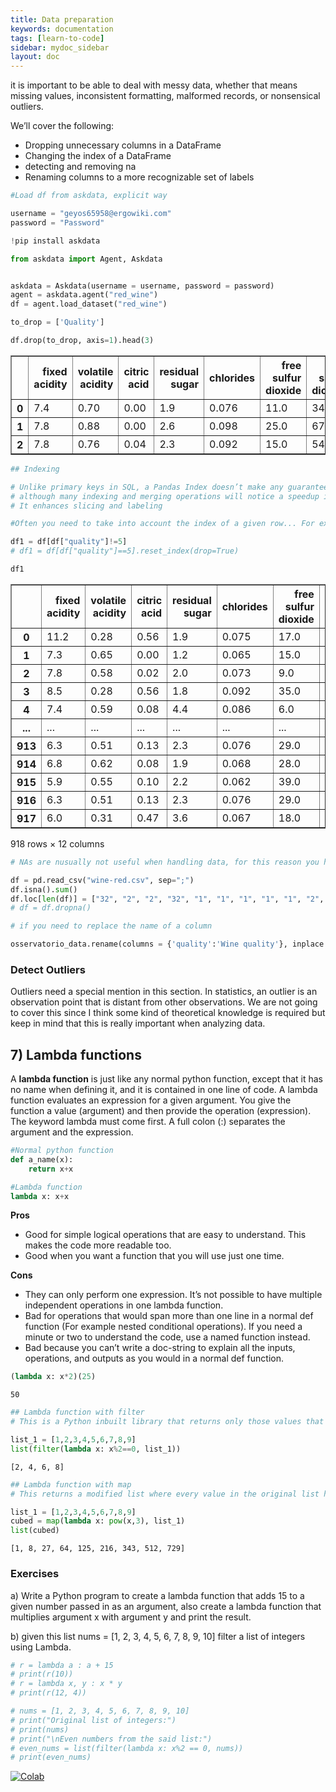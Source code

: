 ```yaml
---
title: Data preparation
keywords: documentation
tags: [learn-to-code]
sidebar: mydoc_sidebar
layout: doc
---
```




it is important to be able to deal with messy data, whether that means missing values, inconsistent formatting, malformed records, or nonsensical outliers.

We’ll cover the following:

* Dropping unnecessary columns in a DataFrame
* Changing the index of a DataFrame
* detecting and removing na
* Renaming columns to a more recognizable set of labels


```python
#Load df from askdata, explicit way

username = "geyos65958@ergowiki.com"
password = "Password"

!pip install askdata

from askdata import Agent, Askdata


askdata = Askdata(username = username, password = password)
agent = askdata.agent("red_wine")
df = agent.load_dataset("red_wine")

to_drop = ['Quality']

df.drop(to_drop, axis=1).head(3)
```




<div>
<style scoped>
    .dataframe tbody tr th:only-of-type {
        vertical-align: middle;
    }

    .dataframe tbody tr th {
        vertical-align: top;
    }

    .dataframe thead th {
        text-align: right;
    }
</style>
<table border="1" class="dataframe">
  <thead>
    <tr style="text-align: right;">
      <th></th>
      <th>fixed acidity</th>
      <th>volatile acidity</th>
      <th>citric acid</th>
      <th>residual sugar</th>
      <th>chlorides</th>
      <th>free sulfur dioxide</th>
      <th>total sulfur dioxide</th>
      <th>density</th>
      <th>pH</th>
      <th>sulphates</th>
      <th>alcohol</th>
    </tr>
  </thead>
  <tbody>
    <tr>
      <th>0</th>
      <td>7.4</td>
      <td>0.70</td>
      <td>0.00</td>
      <td>1.9</td>
      <td>0.076</td>
      <td>11.0</td>
      <td>34.0</td>
      <td>0.9978</td>
      <td>3.51</td>
      <td>0.56</td>
      <td>9.4</td>
    </tr>
    <tr>
      <th>1</th>
      <td>7.8</td>
      <td>0.88</td>
      <td>0.00</td>
      <td>2.6</td>
      <td>0.098</td>
      <td>25.0</td>
      <td>67.0</td>
      <td>0.9968</td>
      <td>3.20</td>
      <td>0.68</td>
      <td>9.8</td>
    </tr>
    <tr>
      <th>2</th>
      <td>7.8</td>
      <td>0.76</td>
      <td>0.04</td>
      <td>2.3</td>
      <td>0.092</td>
      <td>15.0</td>
      <td>54.0</td>
      <td>0.9970</td>
      <td>3.26</td>
      <td>0.65</td>
      <td>9.8</td>
    </tr>
  </tbody>
</table>
</div>




```python
## Indexing

# Unlike primary keys in SQL, a Pandas Index doesn’t make any guarantee of being unique, 
# although many indexing and merging operations will notice a speedup in runtime if it is.
# It enhances slicing and labeling

#Often you need to take into account the index of a given row... For example:

df1 = df[df["quality"]!=5]
# df1 = df[df["quality"]==5].reset_index(drop=True)

df1
```




<div>
<style scoped>
    .dataframe tbody tr th:only-of-type {
        vertical-align: middle;
    }

    .dataframe tbody tr th {
        vertical-align: top;
    }

    .dataframe thead th {
        text-align: right;
    }
</style>
<table border="1" class="dataframe">
  <thead>
    <tr style="text-align: right;">
      <th></th>
      <th>fixed acidity</th>
      <th>volatile acidity</th>
      <th>citric acid</th>
      <th>residual sugar</th>
      <th>chlorides</th>
      <th>free sulfur dioxide</th>
      <th>total sulfur dioxide</th>
      <th>density</th>
      <th>pH</th>
      <th>sulphates</th>
      <th>alcohol</th>
      <th>quality</th>
    </tr>
  </thead>
  <tbody>
    <tr>
      <th>0</th>
      <td>11.2</td>
      <td>0.28</td>
      <td>0.56</td>
      <td>1.9</td>
      <td>0.075</td>
      <td>17.0</td>
      <td>60.0</td>
      <td>0.99800</td>
      <td>3.16</td>
      <td>0.58</td>
      <td>9.8</td>
      <td>6</td>
    </tr>
    <tr>
      <th>1</th>
      <td>7.3</td>
      <td>0.65</td>
      <td>0.00</td>
      <td>1.2</td>
      <td>0.065</td>
      <td>15.0</td>
      <td>21.0</td>
      <td>0.99460</td>
      <td>3.39</td>
      <td>0.47</td>
      <td>10.0</td>
      <td>7</td>
    </tr>
    <tr>
      <th>2</th>
      <td>7.8</td>
      <td>0.58</td>
      <td>0.02</td>
      <td>2.0</td>
      <td>0.073</td>
      <td>9.0</td>
      <td>18.0</td>
      <td>0.99680</td>
      <td>3.36</td>
      <td>0.57</td>
      <td>9.5</td>
      <td>7</td>
    </tr>
    <tr>
      <th>3</th>
      <td>8.5</td>
      <td>0.28</td>
      <td>0.56</td>
      <td>1.8</td>
      <td>0.092</td>
      <td>35.0</td>
      <td>103.0</td>
      <td>0.99690</td>
      <td>3.30</td>
      <td>0.75</td>
      <td>10.5</td>
      <td>7</td>
    </tr>
    <tr>
      <th>4</th>
      <td>7.4</td>
      <td>0.59</td>
      <td>0.08</td>
      <td>4.4</td>
      <td>0.086</td>
      <td>6.0</td>
      <td>29.0</td>
      <td>0.99740</td>
      <td>3.38</td>
      <td>0.50</td>
      <td>9.0</td>
      <td>4</td>
    </tr>
    <tr>
      <th>...</th>
      <td>...</td>
      <td>...</td>
      <td>...</td>
      <td>...</td>
      <td>...</td>
      <td>...</td>
      <td>...</td>
      <td>...</td>
      <td>...</td>
      <td>...</td>
      <td>...</td>
      <td>...</td>
    </tr>
    <tr>
      <th>913</th>
      <td>6.3</td>
      <td>0.51</td>
      <td>0.13</td>
      <td>2.3</td>
      <td>0.076</td>
      <td>29.0</td>
      <td>40.0</td>
      <td>0.99574</td>
      <td>3.42</td>
      <td>0.75</td>
      <td>11.0</td>
      <td>6</td>
    </tr>
    <tr>
      <th>914</th>
      <td>6.8</td>
      <td>0.62</td>
      <td>0.08</td>
      <td>1.9</td>
      <td>0.068</td>
      <td>28.0</td>
      <td>38.0</td>
      <td>0.99651</td>
      <td>3.42</td>
      <td>0.82</td>
      <td>9.5</td>
      <td>6</td>
    </tr>
    <tr>
      <th>915</th>
      <td>5.9</td>
      <td>0.55</td>
      <td>0.10</td>
      <td>2.2</td>
      <td>0.062</td>
      <td>39.0</td>
      <td>51.0</td>
      <td>0.99512</td>
      <td>3.52</td>
      <td>0.76</td>
      <td>11.2</td>
      <td>6</td>
    </tr>
    <tr>
      <th>916</th>
      <td>6.3</td>
      <td>0.51</td>
      <td>0.13</td>
      <td>2.3</td>
      <td>0.076</td>
      <td>29.0</td>
      <td>40.0</td>
      <td>0.99574</td>
      <td>3.42</td>
      <td>0.75</td>
      <td>11.0</td>
      <td>6</td>
    </tr>
    <tr>
      <th>917</th>
      <td>6.0</td>
      <td>0.31</td>
      <td>0.47</td>
      <td>3.6</td>
      <td>0.067</td>
      <td>18.0</td>
      <td>42.0</td>
      <td>0.99549</td>
      <td>3.39</td>
      <td>0.66</td>
      <td>11.0</td>
      <td>6</td>
    </tr>
  </tbody>
</table>
<p>918 rows × 12 columns</p>
</div>




```python
# NAs are nusually not useful when handling data, for this reason you have to identify them and remove them

df = pd.read_csv("wine-red.csv", sep=";")
df.isna().sum()
df.loc[len(df)] = ["32", "2", "2", "32", "1", "1", "1", "1", "1", "2", None, "4"]
# df = df.dropna()
```


```python
# if you need to replace the name of a column 

osservatorio_data.rename(columns = {'quality':'Wine quality'}, inplace = True)
```

### Detect Outliers

Outliers need a special mention in this section. In statistics, an outlier is an observation point that is distant from other observations. We are not going to cover this since I think some kind of theoretical knowledge is required but keep in mind that this is really important when analyzing data.

## 7) Lambda functions

A **lambda function** is just like any normal python function, except that it has no name when defining it, and it is contained in one line of code. A lambda function evaluates an expression for a given argument. You give the function a value (argument) and then provide the operation (expression). The keyword lambda must come first. A full colon (:) separates the argument and the expression.



```python
#Normal python function
def a_name(x):
    return x+x

#Lambda function
lambda x: x+x
```


**Pros**

* Good for simple logical operations that are easy to understand. This makes the code more readable too.
* Good when you want a function that you will use just one time.

**Cons**
* They can only perform one expression. It’s not possible to have multiple independent operations in one lambda function.
* Bad for operations that would span more than one line in a normal def function (For example nested conditional operations). If you need a minute or two to understand the code, use a named function instead.
* Bad because you can’t write a doc-string to explain all the inputs, operations, and outputs as you would in a normal def function.




```python
(lambda x: x*2)(25)
```




    50




```python
## Lambda function with filter
# This is a Python inbuilt library that returns only those values that fit certain criteria. 

list_1 = [1,2,3,4,5,6,7,8,9]
list(filter(lambda x: x%2==0, list_1))
```




    [2, 4, 6, 8]




```python
## Lambda function with map
# This returns a modified list where every value in the original list has been changed based on a function.

list_1 = [1,2,3,4,5,6,7,8,9]
cubed = map(lambda x: pow(x,3), list_1)
list(cubed)
```




    [1, 8, 27, 64, 125, 216, 343, 512, 729]



### Exercises

a) Write a Python program to create a lambda function that adds 15 to a given number passed in as an argument, also create a lambda function that multiplies argument x with argument y and print the result.

b) given this list nums = [1, 2, 3, 4, 5, 6, 7, 8, 9, 10]  filter a list of integers using Lambda.


```python
# r = lambda a : a + 15
# print(r(10))
# r = lambda x, y : x * y
# print(r(12, 4))

# nums = [1, 2, 3, 4, 5, 6, 7, 8, 9, 10]
# print("Original list of integers:")
# print(nums)
# print("\nEven numbers from the said list:")
# even_nums = list(filter(lambda x: x%2 == 0, nums))
# print(even_nums)
```

[![Colab](https://colab.research.google.com/assets/colab-badge.svg)](https://colab.research.google.com/drive/1A0qGwLr3R9iFJpPaFWv8OAKtdlPz1Vym?usp=sharing)